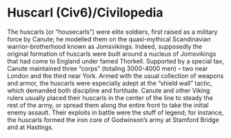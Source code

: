 # Huscarl (Civ6)/Civilopedia

The huscarls (or “housecarls”) were elite soldiers, first raised as a military force by Canute; he modelled them on the quasi-mythical Scandinavian warrior-brotherhood known as Jomsvikings. Indeed, supposedly the original formation of huscarls were built around a nucleus of Jomsvikings that had come to England under famed Thorkell. Supported by a special tax, Canute maintained three “corps” (totaling 3000-4000 men) – two near London and the third near York. Armed with the usual collection of weapons and armor, the huscarls were especially adept at the “shield wall” tactic, which demanded both discipline and fortitude. Canute and other Viking rulers usually placed their huscarls in the center of the line to steady the rest of the army, or spread them along the entire front to take the initial enemy assault. Their exploits in battle were the stuff of legend; for instance, the huscarls formed the iron core of Godwinson’s army at Stamford Bridge and at Hastings.